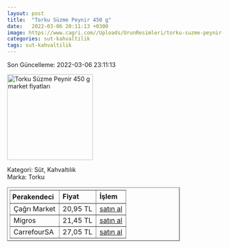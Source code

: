 ```yaml
---
layout: post
title:  "Torku Süzme Peynir 450 g"
date:   2022-03-06 20:11:13 +0300
image: https://www.cagri.com//Uploads/UrunResimleri/torku-suzme-peynir-450-gr-9960.jpg
categories: sut-kahvaltilik
tags: sut-kahvaltilik
---
```


Son Güncelleme: 2022-03-06 23:11:13

<img src="https://www.cagri.com//Uploads/UrunResimleri/torku-suzme-peynir-450-gr-9960.jpg" width="200" alt="Torku Süzme Peynir 450 g market fiyatları" />

Kategori: Süt, Kahvaltılık
<br />
Marka: Torku

<table border="1" style="padding: 5px;width:80%;">
  <tr>
    <td style="padding: 5px;"><strong>Perakendeci</strong></td>
    <td><strong>Fiyat</strong></td>
    <td><strong>İşlem</strong></td>
  </tr>
  <tr>
              <td>Çağrı Market</td>
              <td>20,95 TL</td>
              <td><a target="_blank" href="https://www.cagri.com/torku-suzme-peynir-450-gr">satın al</a></td>
            </tr><tr>
              <td>Migros</td>
              <td>21,45 TL</td>
              <td><a target="_blank" href="https://www.migros.com.tr/torku-suzme-peynir-450-g-p-98e102">satın al</a></td>
            </tr><tr>
              <td>CarrefourSA</td>
              <td>27,05 TL</td>
              <td><a target="_blank" href="https://www.carrefoursa.com/torku-suzme-peynir-450-g-p-30149074">satın al</a></td>
            </tr>
</table>
